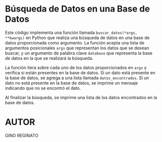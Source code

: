 # Búsqueda de Datos en una Base de Datos

Este código implementa una función llamada `buscar_datos(*args, **kwargs)` en Python que realiza una búsqueda de datos en una base de datos proporcionada como argumento. La función acepta una lista de argumentos posicionales `args` que representan los datos que se desean buscar, y un argumento de palabra clave `database` que representa la base de datos en la que se realizará la búsqueda.

La función itera sobre cada uno de los datos proporcionados en `args` y verifica si están presentes en la base de datos. Si un dato está presente en la base de datos, se agrega a una lista llamada `datos_encontrados`. Si un dato no está presente en la base de datos, se imprime un mensaje indicando que no se encontró el dato.

Al finalizar la búsqueda, se imprime una lista de los datos encontrados en la base de datos.

#   AUTOR

GINO REGINATO